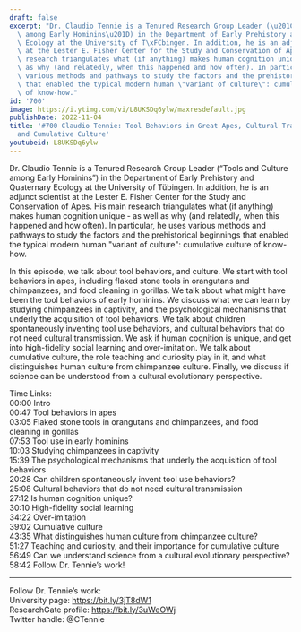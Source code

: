 ```yaml
---
draft: false
excerpt: "Dr. Claudio Tennie is a Tenured Research Group Leader (\u201CTools and Culture\
  \ among Early Hominins\u201D) in the Department of Early Prehistory and Quaternary\
  \ Ecology at the University of T\xFCbingen. In addition, he is an adjunct scientist\
  \ at the Lester E. Fisher Center for the Study and Conservation of Apes. His main\
  \ research triangulates what (if anything) makes human cognition unique - as well\
  \ as why (and relatedly, when this happened and how often). In particular, he uses\
  \ various methods and pathways to study the factors and the prehistorical beginnings\
  \ that enabled the typical modern human \"variant of culture\": cumulative culture\
  \ of know-how."
id: '700'
image: https://i.ytimg.com/vi/L8UKSDq6ylw/maxresdefault.jpg
publishDate: 2022-11-04
title: '#700 Claudio Tennie: Tool Behaviors in Great Apes, Cultural Transmission,
  and Cumulative Culture'
youtubeid: L8UKSDq6ylw
---
```

Dr. Claudio Tennie is a Tenured Research Group Leader (“Tools and Culture among Early Hominins”) in the Department of Early Prehistory and Quaternary Ecology at the University of Tübingen. In addition, he is an adjunct scientist at the Lester E. Fisher Center for the Study and Conservation of Apes. His main research triangulates what (if anything) makes human cognition unique - as well as why (and relatedly, when this happened and how often). In particular, he uses various methods and pathways to study the factors and the prehistorical beginnings that enabled the typical modern human "variant of culture": cumulative culture of know-how.

In this episode, we talk about tool behaviors, and culture. We start with tool behaviors in apes, including flaked stone tools in orangutans and chimpanzees, and food cleaning in gorillas. We talk about what might have been the tool behaviors of early hominins. We discuss what we can learn by studying chimpanzees in captivity, and the psychological mechanisms that underly the acquisition of tool behaviors. We talk about children spontaneously inventing tool use behaviors, and cultural behaviors that do not need cultural transmission. We ask if human cognition is unique, and get into high-fidelity social learning and over-imitation. We talk about cumulative culture, the role teaching and curiosity play in it, and what distinguishes human culture from chimpanzee culture. Finally, we discuss if science can be understood from a cultural evolutionary perspective.

Time Links:  
00:00 Intro  
00:47  Tool behaviors in apes  
03:05  Flaked stone tools in orangutans and chimpanzees, and food cleaning in gorillas  
07:53  Tool use in early hominins  
10:03  Studying chimpanzees in captivity  
15:39  The psychological mechanisms that underly the acquisition of tool behaviors  
20:28  Can children spontaneously invent tool use behaviors?  
25:08  Cultural behaviors that do not need cultural transmission  
27:12  Is human cognition unique?  
30:10  High-fidelity social learning  
34:22  Over-imitation  
39:02  Cumulative culture  
43:35  What distinguishes human culture from chimpanzee culture?  
51:27  Teaching and curiosity, and their importance for cumulative culture  
56:49  Can we understand science from a cultural evolutionary perspective?  
58:42  Follow Dr. Tennie’s work!

---

Follow Dr. Tennie’s work:  
University page: https://bit.ly/3jT8dW1  
ResearchGate profile: https://bit.ly/3uWeOWj  
Twitter handle: @CTennie
